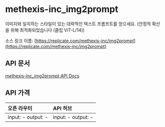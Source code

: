 # methexis-inc_img2prompt

이미지와 일치하는 스타일이 있는 대략적인 텍스트 프롬프트를 얻으세요. (안정적 확산을 위해 최적화되었습니다 (클립 ViT-L/14))

소스 링크 이름: [https://replicate.com/methexis-inc/img2prompt](https://replicate.com/methexis-inc/img2prompt)

## API 문서

[methexis-inc_img2prompt API Docs](../apis/kr/methexis-inc_img2prompt.md)

## API 가격

| 오픈 라우터 | API 허브 |
|:---|:---|
| input: - output: - | input: - output: - |
